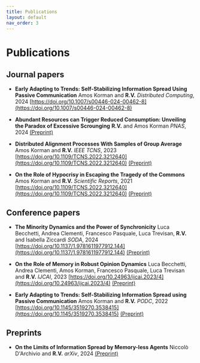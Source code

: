 ```yaml
---
title: Publications
layout: default
nav_order: 3
---
```


# Publications

  ## Journal papers

  - **Early Adapting to Trends: Self-Stabilizing Information Spread Using Passive Communication**
    Amos Korman and **R.V.**
    *Distributed Computing*, 2024
    [https://doi.org/10.1007/s00446-024-00462-8](https://doi.org/10.1007/s00446-024-00462-8)

  - **Abundant Resources can Trigger Reduced Consumption: Unveiling the Paradox of Excessive Scrounging**
    **R.V.** and Amos Korman
    *PNAS*, 2024
    [(Preprint)](https://arxiv.org/abs/2307.04920)

  - **Distributed Alignment Processes With Samples of Group Average**
    Amos Korman and **R.V.**
    *IEEE TCNS*, 2023
    [https://doi.org/10.1109/TCNS.2022.3212640](https://doi.org/10.1109/TCNS.2022.3212640)
    [(Preprint)](https://hal.science/hal-03124213)

  - **On the Role of Hypocrisy in Escaping the Tragedy of the Commons**
    Amos Korman and **R.V.**
    *Scientific Reports*, 2021
    [https://doi.org/10.1109/TCNS.2022.3212640](https://doi.org/10.1109/TCNS.2022.3212640)
    [(Preprint)](https://arxiv.org/abs/2106.15942)

  ## Conference papers

  - **The Minority Dynamics and the Power of Synchronicity**
    Luca Becchetti, Andrea Clementi, Francesco Pasquale, Luca Trevisan, **R.V.** and Isabella Ziccardi
    *SODA*, 2024
    [https://doi.org/10.1137/1.9781611977912.144](https://doi.org/10.1137/1.9781611977912.144)
    [(Preprint)](https://arxiv.org/abs/2310.13558)

  - **On the Role of Memory in Robust Opinion Dynamics**
    Luca Becchetti, Andrea Clementi, Amos Korman, Francesco Pasquale, Luca Trevisan and **R.V.**
    *IJCAI*, 2023
    [https://doi.org/10.24963/ijcai.2023/4](https://doi.org/10.24963/ijcai.2023/4)
    [(Preprint)](https://arxiv.org/abs/2302.08600)

  - **Early Adapting to Trends: Self-Stabilizing Information Spread using Passive Communication**
    Amos Korman and **R.V.**
    *PODC*, 2022
    [https://doi.org/10.1145/3519270.3538415](https://doi.org/10.1145/3519270.3538415)
    [(Preprint)](https://hal.science/hal-03615861)

  ## Preprints

  - **On the Limits of Information Spread by Memory-less Agents**
    Niccolò D'Archivio and **R.V.**
    *arXiv*, 2024
    [(Preprint)](https://arxiv.org/abs/2402.11553)
